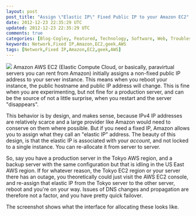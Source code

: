 ```yaml
---           
layout: post
post_title: "Assign \"Elastic IP\" Fixed Public IP to your Amazon EC2"
date: 2012-12-23 22:35:29 UTC
updated: 2012-12-23 22:35:29 UTC
comments: true
categories: [Blog-Cogley, Featured, Technology, Software, Web, Troubleshooting, Tips]
keywords: Network,Fixed IP,Amazon,EC2,geek,AWS
tags: [Network,Fixed IP,Amazon,EC2,geek,AWS]
---
```

 
<img class="right" src="http://farm9.staticflickr.com/8493/8301986608_803bf59f10.jpg"/>
Amazon AWS EC2 (Elastic Compute Cloud, or basically, paravirtual servers you can rent from Amazon) initially assigns a non-fixed public IP address to your server instance. This means when you reboot your instance, the public hostname and public IP address will change. This is fine when you are experimenting, but not fine for a production server, and can be the source of not a little surprise, when you restart and the server "disappears". 




This behavior is by design, and makes sense, because IPv4 IP addresses are relatively scarce and a large provider like Amazon would need to conserve on them where possible. But if you need a fixed IP, Amazon allows you to assign what they call an "elastic IP" address. The beauty of this design, is that the elastic IP is associated with your _account_, and not locked to a single instance. You can re-allocate it from server to server. 




So, say you have a production server in the Tokyo AWS region, and a backup server with the same configuration but that is idling in the US East AWS region. If for whatever reason, the Tokyo EC2 region or your server there has an outage, you theoretically could just visit the AWS EC2 console, and re-assign that elastic IP from the Tokyo server to the other server, reboot and you're on your way. Issues of DNS changes and propagation are therefore not a factor, and you have pretty quick failover.




The screenshot shows what the interface for allocating these looks like. 


